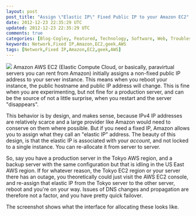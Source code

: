 ```yaml
---           
layout: post
post_title: "Assign \"Elastic IP\" Fixed Public IP to your Amazon EC2"
date: 2012-12-23 22:35:29 UTC
updated: 2012-12-23 22:35:29 UTC
comments: true
categories: [Blog-Cogley, Featured, Technology, Software, Web, Troubleshooting, Tips]
keywords: Network,Fixed IP,Amazon,EC2,geek,AWS
tags: [Network,Fixed IP,Amazon,EC2,geek,AWS]
---
```

 
<img class="right" src="http://farm9.staticflickr.com/8493/8301986608_803bf59f10.jpg"/>
Amazon AWS EC2 (Elastic Compute Cloud, or basically, paravirtual servers you can rent from Amazon) initially assigns a non-fixed public IP address to your server instance. This means when you reboot your instance, the public hostname and public IP address will change. This is fine when you are experimenting, but not fine for a production server, and can be the source of not a little surprise, when you restart and the server "disappears". 




This behavior is by design, and makes sense, because IPv4 IP addresses are relatively scarce and a large provider like Amazon would need to conserve on them where possible. But if you need a fixed IP, Amazon allows you to assign what they call an "elastic IP" address. The beauty of this design, is that the elastic IP is associated with your _account_, and not locked to a single instance. You can re-allocate it from server to server. 




So, say you have a production server in the Tokyo AWS region, and a backup server with the same configuration but that is idling in the US East AWS region. If for whatever reason, the Tokyo EC2 region or your server there has an outage, you theoretically could just visit the AWS EC2 console, and re-assign that elastic IP from the Tokyo server to the other server, reboot and you're on your way. Issues of DNS changes and propagation are therefore not a factor, and you have pretty quick failover.




The screenshot shows what the interface for allocating these looks like. 


